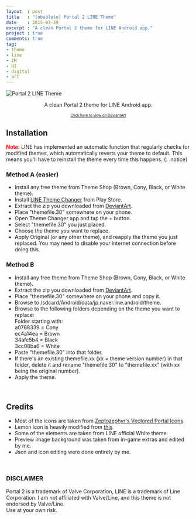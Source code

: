 ```yaml
---
layout  : post
title   : "[obsolete] Portal 2 LINE Theme"
date    : 2015-07-29
excerpt : "A clean Portal 2 theme for LINE Android app."
project : true
comments: true
tag:
- theme
- line
- IM
- UI
- digital
- art
---
```


![Portal 2 LINE Theme](https://orig00.deviantart.net/a093/f/2015/297/0/b/portal_2_line_theme_by_laymonage-d93a459.png)  

<div align="center"><p>A clean Portal 2 theme for LINE Android app.</p>
<a style="font-size: x-small;" href="https://laymonage.deviantart.com/art/Portal-2-LINE-Theme-549706365">Click here to view on DeviantArt</a></div>

## Installation

<b style="color:red;">Note:</b> LINE has implemented an automatic function that
regularly checks for modified themes, which automatically reverts your theme to default.
This means you'll have to reinstall the theme every time this happens.
{: .notice}

### Method A (easier)
* Install any free theme from Theme Shop (Brown, Cony, Black, or White theme).
* Install [LINE Theme Changer](https://play.google.com/store/apps/details?id=com.hedoturkoglu5tb.ltc3.lite) from Play Store.
* Extract the zip you downloaded from [DeviantArt](http://laymonage.deviantart.com/art/Portal-2-LINE-Theme-549706365).
* Place "themefile.30" somewhere on your phone.
* Open Theme Changer app and tap the + button.
* Select "themefile.30" you just placed.
* Choose the theme you want to replace.
* Apply Original (or any other theme), and reapply the theme you just replaced. You may need to disable your internet connection before doing this.

### Method B
* Install any free theme from Theme Shop (Brown, Cony, Black, or White theme).
* Extract the zip you downloaded from [DeviantArt](http://laymonage.deviantart.com/art/Portal-2-LINE-Theme-549706365).
* Place "themefile.30" somewhere on your phone and copy it.
* Browse to /sdcard/Android/data/jp.naver.line.android/theme.
* Browse to the following folders depending on the theme you want to replace:  
Folder starting with:  
a0768339 = Cony  
ec4a14ea = Brown  
34afc5b4 = Black  
3cc08ba6 = White  
* Paste "themefile.30" into that folder.
* If there's an existing themefile.xx (xx = theme version number) in that folder,
delete it and rename "themefile.30" to "themefile.xx" (with xx being the original number).
* Apply the theme.

<br>

## Credits
- Most of the icons are taken from [Zeptozephyr's Vectored Portal Icons](http://zeptozephyr.deviantart.com/art/Vectored-Portal-Icons-207347804).  
- Lemon icon is heavily modified from [this](http://harboarts.com/artwork/lemon-vector-graphic_1331936248786).  
- Some of the elements are taken from LINE official White theme.  
- Preview image background was taken from in-game extras and edited by me.  
- Json and icon editing were done entirely by me.  

<br>

### DISCLAIMER
Portal 2 is a trademark of Valve Corporation, LINE is a trademark of Line Corporation.
I am not affiliated with Valve/Line, and this theme is not endorsed by Valve/Line.  
Use at your own risk.
